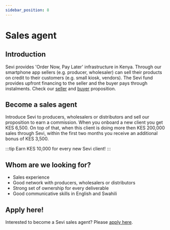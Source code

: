 ```yaml
---
sidebar_position: 8
---
```


# Sales agent

## Introduction
Sevi provides 'Order Now, Pay Later' infrastructure in Kenya. Through our smartphone app sellers (e.g. producer, wholesaler) can sell their products on credit to their customers (e.g. small kiosk, vendors). The Sevi fund provides upfront financing to the seller and the buyer pays through instalments. Check our [seller](/docs/seller/start) and [buyer](/docs/buyer/introbuyer) proposition.

## Become a sales agent
Introduce Sevi to producers, wholesalers or distributors and sell our proposition to earn a commission. When you onboard a new client you get KES 6,500. On top of that, when this client is doing more then KES 200,000 sales through Sevi, within the first two months you receive an additional bonus of KES 3,500. 

:::tip
Earn KES 10,000 for every new Sevi client!
:::

## Whom are we looking for?
- Sales experience
- Good network with producers, wholesalers or distributors 
- Strong set of ownership for every deliverable 
- Good communicative skills in English and Swahili

## Apply here!
Interested to become a Sevi sales agent? Please [apply here](https://forms.gle/dVWQfhor3Vi8MYp17).